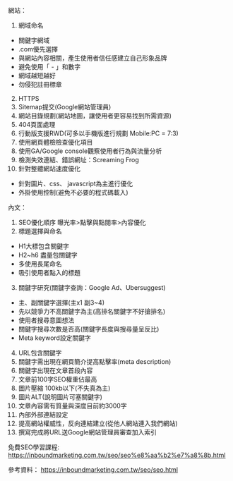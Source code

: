 網站：
1.	網域命名
-	關鍵字網域
-	.com優先選擇
-	與網站內容相關，產生使用者信任感建立自己形象品牌
-	避免使用「 - 」和數字
-	網域越短越好
-	勿侵犯註冊標章
2.	HTTPS
3.	Sitemap提交(Google網站管理員)
4.	網站目錄規劃(網站地圖，讓使用者更容易找到所需資源)
5.	404頁面處理
6.	行動版支援RWD(可多以手機版進行規劃 Mobile:PC = 7:3)
7.	使用網頁體檢檢查優化項目
8.	使用GA/Google console觀察使用者行為與流量分析
9.	檢測失效連結、錯誤網址：Screaming Frog
10.	針對整體網站速度優化
-	針對圖片、css、 javascript為主進行優化
-	外掛使用控制(避免不必要的程式碼載入)

內文：
1.	SEO優化順序 曝光率>點擊與點閱率>內容優化
2.	標題選擇與命名
-	H1大標包含關鍵字
-	H2~h6 盡量包關鍵字
-	多使用長尾命名
-	吸引使用者點入的標題
3.	關鍵字研究(關鍵字查詢：Google Ad、Ubersuggest)
-	主、副關鍵字選擇(主x1 副3~4)
-	先以競爭力不高關鍵字為主(高排名關鍵字不好搶排名)
-	使用者搜尋意圖想法
-	關鍵字搜尋次數是否高(關鍵字長度與搜尋量呈反比)
-	Meta keyword設定關鍵字
4.	URL包含關鍵字
5.	關鍵字需出現在網頁簡介提高點擊率(meta description)
6.	關鍵字出現在文章首段內容
7.	文章前100字SEO權重佔最高
8.	圖片壓縮 100kb以下(不失真為主)
9.	圖片ALT(說明圖片可塞關鍵字)
10.	文章內容需有質量與深度目前約3000字
11.	內部外部連結設定
12.	提高網站權威性，反向連結建立(從他人網站連入我們網站)
13. 撰寫完成將URL送Google網站管理員審查加入索引

免費SEO學習課程:
https://inboundmarketing.com.tw/seo/seo%e8%aa%b2%e7%a8%8b.html

參考資料：
https://inboundmarketing.com.tw/seo/seo.html
